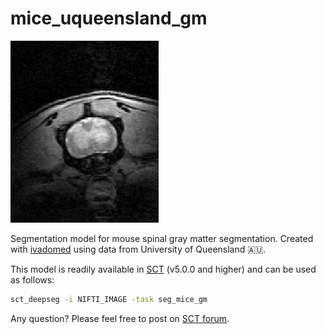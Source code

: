 # mice_uqueensland_gm

![alt text](seg_gm.gif)

Segmentation model for mouse spinal gray matter segmentation. Created with [ivadomed](http://ivadomed.org/) using data from University of Queensland 🇦🇺.

This model is readily available in [SCT](https://spinalcordtoolbox.com/en/stable/) (v5.0.0 and higher) and can be used as follows:
```bash
sct_deepseg -i NIFTI_IMAGE -task seg_mice_gm
```

Any question? Please feel free to post on [SCT forum](https://forum.spinalcordmri.org/c/sct/8). 
